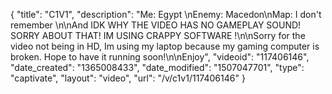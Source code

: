 {
    "title": "C1V1",
    "description": "Me: Egypt \nEnemy: Macedon\nMap: I don't remember \n\nAnd IDK WHY THE VIDEO HAS NO GAMEPLAY SOUND!  SORRY ABOUT THAT! IM USING CRAPPY SOFTWARE !\n\nSorry for the video not being in HD, Im using my laptop because my gaming computer is broken.  Hope to have it running soon!\n\nEnjoy",
    "videoid": "117406146",
    "date_created": "1365008433",
    "date_modified": "1507047701",
    "type": "captivate",
    "layout": "video",
    "url": "\/v\/c1v1\/117406146"
}